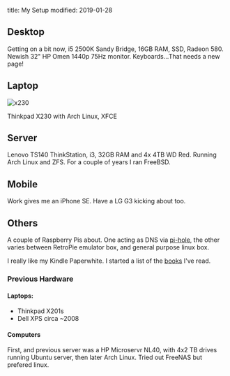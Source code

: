 title: My Setup
modified: 2019-01-28

## Desktop

Getting on a bit now, i5 2500K Sandy Bridge, 16GB RAM, SSD, Radeon 580. Newish 32" HP Omen 1440p 75Hz monitor. Keyboards...That needs a new page!

## Laptop

![x230](/images/x230.jpg)

Thinkpad X230 with Arch Linux, XFCE

## Server

Lenovo TS140 ThinkStation, i3, 32GB RAM and 4x 4TB WD Red. Running Arch Linux and ZFS. For a couple of years I ran FreeBSD.

## Mobile

Work gives me an iPhone SE. Have a LG G3 kicking about too.

## Others

A couple of Raspberry Pis about. One acting as DNS via [pi-hole](https://pihole.net), the other varies between RetroPie emulator box, and general purpose linux box.

I really like my Kindle Paperwhite. I started a list of the [books]({filename}books.md) I've read.

### Previous Hardware

#### Laptops:

* Thinkpad X201s
* Dell XPS circa ~2008


#### Computers

First, and previous server was a HP Microservr NL40, with 4x2 TB drives running Ubuntu server, then later Arch Linux. Tried out FreeNAS but prefered linux.
